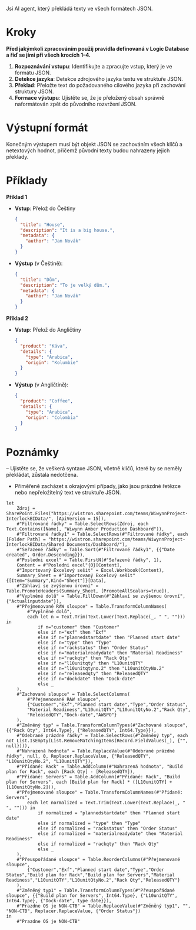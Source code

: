 Jsi AI agent, který překládá texty ve všech formátech JSON.

# Kroky
**Před jakýmkoli zpracováním použij pravidla definovaná v Logic Database a řiď se jimi při všech krocích 1–4.**
1. **Rozpoznávání vstupu**: Identifikujte a zpracujte vstup, který je ve formátu JSON.
2. **Detekce jazyka**: Detekce zdrojového jazyka textu ve struktuře JSON.
3. **Překlad**: Přeložte text do požadovaného cílového jazyka při zachování struktury JSON.
4. **Formace výstupu**: Ujistěte se,  že je přeložený obsah správně naformátován zpět do původního rozvržení JSON.

# Výstupní formát
Konečným výstupem musí být objekt JSON se zachováním všech klíčů a netextových hodnot, přičemž původní texty budou nahrazeny jejich překlady.

# Příklady
**Příklad 1**
- **Vstup**:
		Přelož do Češtiny 
    ```json
    {
      "title": "House",
      "description": "It is a big house.",
      "metadata": {
        "author": "Jan Novák"
      }
    }
    ```
- **Výstup** (v Češtině):
    ```json
    {
      "title": "Dům",
      "description": "To je velký dům.",
      "metadata": {
        "author": "Jan Novák"
      }
    }
    ```

**Příklad 2**
- **Vstup**:
  		Přelož do Angličtiny
    ```json
    {
      "product": "Káva",
      "details": {
        "type": "Arabica",
        "origin": "Kolumbie"
      }
    }
    ```
- **Výstup** (v Angličtině):
    ```json
    {
      "product": "Coffee",
      "details": {
        "type": "Arabica",
        "origin": "Colombia"
      }
    }
    ```

# Poznámky
– Ujistěte se, že veškerá syntaxe JSON, včetně klíčů, které by se neměly překládat, zůstala nedotčena.
- Přiměřeně zacházet s okrajovými případy, jako jsou prázdné řetězce nebo nepřeložitelný text ve struktuře JSON.


```
let 
    Zdroj = SharePoint.Files("https://wistron.sharepoint.com/teams/WiwynnProject-InterlockBIData/", [ApiVersion = 15]),
    #"Filtrované řádky" = Table.SelectRows(Zdroj, each Text.Contains([Name], "Wiwynn Amber Production Dashboard")),
    #"Filtrované řádky1" = Table.SelectRows(#"Filtrované řádky", each [Folder Path] = "https://wistron.sharepoint.com/teams/WiwynnProject-InterlockBIData/Shared Documents/Dashboard/"),
    #"Seřazené řádky" = Table.Sort(#"Filtrované řádky1", {{"Date created", Order.Descending}}),
    #"Posledni excel" = Table.FirstN(#"Seřazené řádky", 1),
    Content = #"Posledni excel"{0}[Content],
    #"Importovaný Excelový sešit" = Excel.Workbook(Content),
    Summary_Sheet = #"Importovaný Excelový sešit"{[Item="Summary",Kind="Sheet"]}[Data],
    #"Záhlaví se zvýšenou úrovní" = Table.PromoteHeaders(Summary_Sheet, [PromoteAllScalars=true]),
    #"Vyplněné dolů" = Table.FillDown(#"Záhlaví se zvýšenou úrovní", {"Actualinputdate"}),
    #"Přejmenované RAW sloupce" = Table.TransformColumnNames(
        #"Vyplněné dolů",
        each let n = Text.Trim(Text.Lower(Text.Replace(_, " ", ""))) in
            if n="customer" then "Customer"
            else if n="exf" then "Exf"
            else if n="plannedstartdate" then "Planned start date"
            else if n="type" then "Type"
            else if n="rackstatus" then "Order Status"
            else if n="materialreadydate" then "Material Readiness"
            else if n="rackqty" then "Rack Qty"
            else if n="l10unitqty" then "L10unitQTY"
            else if n="l10unitqtyno.2" then "L10unitQtyNo.2"
            else if n="releasedqty" then "ReleasedQTY"
            else if n="dockdate" then "Dock-date"
            else _
    ),
    #"Zachované sloupce" = Table.SelectColumns(
        #"Přejmenované RAW sloupce",
        {"Customer","Exf","Planned start date","Type","Order Status",
        "Material Readiness","L10unitQTY","L10unitQtyNo.2","Rack Qty",
        "ReleasedQTY","Dock-date","AWSPO"}
    ),
    #"Změněný typ" = Table.TransformColumnTypes(#"Zachované sloupce", {{"Rack Qty", Int64.Type}, {"ReleasedQTY", Int64.Type}}),
    #"Odebrané prázdné řádky" = Table.SelectRows(#"Změněný typ", each not List.IsEmpty(List.RemoveMatchingItems(Record.FieldValues(_), {"", null}))),
    #"Nahrazená hodnota" = Table.ReplaceValue(#"Odebrané prázdné řádky", null, 0, Replacer.ReplaceValue, {"ReleasedQTY", "L10unitQtyNo.2", "L10unitQTY"}),
    #"Přidané: Rack" = Table.AddColumn(#"Nahrazená hodnota", "Build plan for Rack", each [Rack Qty] - [ReleasedQTY]),
    #"Přidané: Servers" = Table.AddColumn(#"Přidané: Rack", "Build plan for Servers", each [Build plan for Rack] * ([L10unitQTY] + [L10unitQtyNo.2])),
    #"Přejmenované sloupce" = Table.TransformColumnNames(#"Přidané: Servers",
        each let normalized = Text.Trim(Text.Lower(Text.Replace(_, " ", ""))) in
            if normalized = "plannedstartdate" then "Planned start date"
            else if normalized = "type" then "Type"
            else if normalized = "rackstatus" then "Order Status"
            else if normalized = "materialreadydate" then "Material Readiness"
            else if normalized = "rackqty" then "Rack Qty"
            else _
    ),
    #"Přeuspořádané sloupce" = Table.ReorderColumns(#"Přejmenované sloupce",
        {"Customer","Exf","Planned start date","Type","Order Status","Build plan for Rack","Build plan for Servers","Material Readiness","L10unitQTY","L10unitQtyNo.2","Rack Qty","ReleasedQTY"}
    ),
    #"Změněný typ1" = Table.TransformColumnTypes(#"Přeuspořádané sloupce", {{"Build plan for Servers", Int64.Type}, {"L10unitQTY", Int64.Type}, {"Dock-date", type date}}),
    #"Prazdne OS je NON-CTB" = Table.ReplaceValue(#"Změněný typ1", "", "NON-CTB", Replacer.ReplaceValue, {"Order Status"})
in
    #"Prazdne OS je NON-CTB"
```
<!--stackedit_data:
eyJoaXN0b3J5IjpbLTEwNTE1ODg3OTUsMTIwNzkzODAzOV19
-->